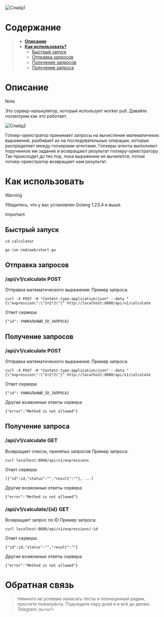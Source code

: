![Слайд1](https://github.com/user-attachments/assets/a1250ba0-7909-42aa-8cdf-887946252dac)
# **Содержание**
>  - [**Описание**](#описание)
>  - [**Как использовать?**](#как-использовать)
>     - [Быстрый запуск](#быстрый-запуск)
>     - [Отправка запросов](#отправка-запросов)
>     - [Получение запросов](#получение-запросов)
>     - [Получение запроса](#получение-запроса)

# **Описание**
>[!NOTE]
>Это сервер-калькулятор, который использует worker pull. Давайте посмотрим как это работает.
>
>![Слайд2](https://github.com/user-attachments/assets/264eea11-d04c-4ce0-ab9a-c407b7a23b94)
>
>Гопхер-оркестратор принимает запросы на вычисление математичеких выражений, разбивает их на последовательные операции, которые распределяет между гопхерами-агентами. Гопхеры-агенты выполняют порученное им задание и возвращают результат гопхеру-оркестратору. Так происходит до тех пор, пока выражение не вычилится, потом гопхер-оркестратор возвращает нам результат.

# **Как использовать**
>[!WARNING]
>Убедитесь, что у вас установлен Golang 1.23.4 и выше.

>[!IMPORTANT]
>## **Быстрый запуск**
> ``` shell
> cd calculator
> ```
> ``` shell
> go run cmd/web/start.go
> ```
>## **Отправка запросов**
>### /api/v1/calculate POST
> Отправка математического выражения:
> Пример запроса:
> ``` shell
> curl -X POST -H "Content-type:application/json" --data "{\"expression\":\"2+2*2\"}" http://localhost:8080/api/v1/calculate
> ```
> Ответ сервера:
> ```
> {"id": УНИКАЛЬНЫЙ_ID_ЗАПРОСА}
> ```
>## **Получение запросов**
>### /api/v1/calculate POST
> Отправка математического выражения:
> Пример запроса:
> ``` shell
> curl -X POST -H "Content-type:application/json" --data "{\"expression\":\"2+2*2\"}" http://localhost:8080/api/v1/calculate
> ```
> Ответ сервера:
> ```
> {"id": УНИКАЛЬНЫЙ_ID_ЗАПРОСА}
> ```
> Другие возможные ответы сервера:
> ```
> {"error":"Method is not allowed"}
> ```
>## **Получение запроса**
>### /api/v1/calculate GET
> Возвращает список, принятых запросов
> Пример запроса:
> ``` shell
> curl localhost:8080/api/v1/expressions
> ```
> Ответ сервера:
> ```
> [{"id":id,"status":"","result":""}, ...]
> ```
> Другие возможные ответы сервера:
> ```
> {"error":"Method is not allowed"}
> ```
>### /api/v1/calculate/{id} GET
> Возвращает запрос по ID
> Пример запроса:
> ``` shell
> curl localhost:8080/api/v1/expressions/:id
> ```
> Ответ сервера:
> ```
> {"id":id,"status":"","result":""}
> ```
> Другие возможные ответы сервера:
> ```
> {"error":"Method is not allowed"}
> ```

# **Обратная связь**
> Немного не успеваю написать тесты и полноценный ридми, простите пожалуйста. Подождите пару дней и я всё до делаю. Telegram: ```@arhefr```
